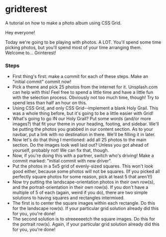 # gridterest
A tutorial on how to make a photo album using CSS Grid.

Hey everyone!

Today we're going to be playing with photos. A LOT. You'll spend some time picking photos, but you'll spend most of your time arranging them. Welcome to... Grinterest!

### Steps

* First thing's first: make a commit for each of these steps. Make an "initial commit" commit now!
* Pick a theme and pick 25 photos from the internet for it. Unsplash.com can help with this! Feel free to spend a little time and have a little fun with the selection process. Obviously not too much time, though! Try to spend less than half an hour on this.
* Using CSS Grid, and only CSS Grid--implement a blank Holy Grail. This was a whole thing before, but it's going to be a little easier with Grid!
* What's going to go IN our Holy Grail? Put some words (and/or more images?) that fit your theme in your heading, footing, and sidebar. We'll be putting the photos you grabbed in our content section. As to your navbar, put a link with no destination in there. We'll be filling it in later.
* Now let's do that thing I mentioned: add all 25 photos to the main section. Do the images look well laid out? Unless you got ahead of yourself, probably not! We can fix that, though.
* Now, if you're doing this with a partner, switch who's driving! Make a commit marked: "initial commit with new driver".
* Put the photos in a 5x5 grid of evenly-sized squares. This won't look good either, because some photos will not be squares. (If you picked all perfectly square photos for some reason, pick at least 5 that aren't!)
* Now try putting the landscape-orientation photos in their own row(s), and the portrait-orientation in their own row(s). If you don't have a multiple of 5 of each (again, weird if you do), there are two simple solutions to having squares and rectangles intermixed.
* The first is to center the square images within each rectangle. Do this for the landscape row(s). If your particular grid solution already did this for you, you're done!
* The second solution is to streeeeeetch the square images. Do this for the portrait row(s). Again, if your particular grid solution already did this for you, you're done!